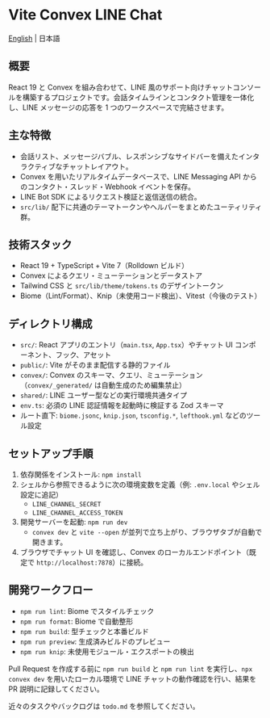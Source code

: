 # Vite Convex LINE Chat

[English](README.md) | 日本語

## 概要

React 19 と Convex を組み合わせて、LINE 風のサポート向けチャットコンソールを構築するプロジェクトです。会話タイムラインとコンタクト管理を一体化し、LINE メッセージの応答を 1 つのワークスペースで完結させます。

## 主な特徴

- 会話リスト、メッセージバブル、レスポンシブなサイドバーを備えたインタラクティブなチャットレイアウト。
- Convex を用いたリアルタイムデータベースで、LINE Messaging API からのコンタクト・スレッド・Webhook イベントを保存。
- LINE Bot SDK によるリクエスト検証と返信送信の統合。
- `src/lib/` 配下に共通のテーマトークンやヘルパーをまとめたユーティリティ群。

## 技術スタック

- React 19 + TypeScript + Vite 7（Rolldown ビルド）
- Convex によるクエリ・ミューテーションとデータストア
- Tailwind CSS と `src/lib/theme/tokens.ts` のデザイントークン
- Biome（Lint/Format）、Knip（未使用コード検出）、Vitest（今後のテスト）

## ディレクトリ構成

- `src/`: React アプリのエントリ（`main.tsx`, `App.tsx`）やチャット UI コンポーネント、フック、アセット
- `public/`: Vite がそのまま配信する静的ファイル
- `convex/`: Convex のスキーマ、クエリ、ミューテーション（`convex/_generated/` は自動生成のため編集禁止）
- `shared/`: LINE ユーザー型などの実行環境共通タイプ
- `env.ts`: 必須の LINE 認証情報を起動時に検証する Zod スキーマ
- ルート直下: `biome.jsonc`, `knip.json`, `tsconfig.*`, `lefthook.yml` などのツール設定

## セットアップ手順

1. 依存関係をインストール: `npm install`
2. シェルから参照できるように次の環境変数を定義（例: `.env.local` やシェル設定に追記）
   - `LINE_CHANNEL_SECRET`
   - `LINE_CHANNEL_ACCESS_TOKEN`
3. 開発サーバーを起動: `npm run dev`
   - `convex dev` と `vite --open` が並列で立ち上がり、ブラウザタブが自動で開きます。
4. ブラウザでチャット UI を確認し、Convex のローカルエンドポイント（既定で `http://localhost:7878`）に接続。

## 開発ワークフロー

- `npm run lint`: Biome でスタイルチェック
- `npm run format`: Biome で自動整形
- `npm run build`: 型チェックと本番ビルド
- `npm run preview`: 生成済みビルドのプレビュー
- `npm run knip`: 未使用モジュール・エクスポートの検出

Pull Request を作成する前に `npm run build` と `npm run lint` を実行し、`npx convex dev` を用いたローカル環境で LINE チャットの動作確認を行い、結果を PR 説明に記録してください。

近々のタスクやバックログは `todo.md` を参照してください。

